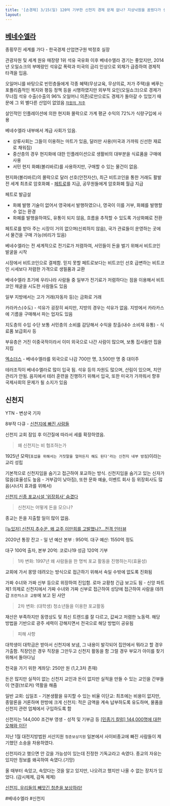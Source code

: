 ```yaml
---
title: '[손경제] 3/15(일) 120억 기부한 신천지 경제 문제 없나? 지상낙원을 꿈꿨다가 생지옥이 되버린 베네수엘라'
layout: 
---
```


## [베네수엘라](https://namu.wiki/w/%EB%B2%A0%EB%84%A4%EC%88%98%EC%97%98%EB%9D%BC)

종횡무진 세계를 가다 - 한국경제 산업연구원 박정호 실장

관광자원 및 세계 원유 매장량 1위
석유 국유화 이후 베네수엘라 경기는 좋았지만, 2014년 오일쇼크의 부메랑인 석유값 폭락과 미국의 금리 인상으로 외채가 급증하여 경제적 타격을 입음.

오일머니를 바탕으로 빈민층들에게 각종 혜택(무상교육, 무상의료, 저가 주택)을 베푸는 포퓰리즘적인 복지와 평등 정책 등을 시행하였지만 외부적 요인(오일쇼크)으로 경제가 무너짐
석유 수출(수출의 96% 오일머니 의존)로만으로도 경제가 돌아갈 수 있었기 때문에 그 외 별다른 산업이 없었음 [`자원의 저주`](https://namu.wiki/w/%EC%9E%90%EC%9B%90%EC%9D%98%20%EC%A0%80%EC%A3%BC)


살인적인 인플레이션에 의한 현지화 몰락으로 가계 평균 수익의 72%가 식량구입에 사용

베네수엘라 내부에서 계급 사회가 있음. 
* 상류사회는 그들이 이용하는 마트가 있음, 달러만 사용(미국과 가까워 신선한 재료로 채워짐) 
* 중산층의 경우 현지화에 대한 인플레이션으로 생활비의 대부분을 식료품을 구매에 사용
* 서민 현지 화폐(볼리바르)를 사용하지만, 구매할 수 있는 물건이 없음.

현지화(볼리바르)의 몰락으로 달러 선호(안전자산), 최근 비트코인을 통한 거래도 활발
전 세계 최초로 암호화폐 - [페트로](https://namu.wiki/w/%ED%8E%98%ED%8A%B8%EB%A1%9C)를 지급, 
공무원들에게 암호화폐 월급 지급

페트로 발급설
 - 화폐 발행 기술이 없어서 영국에서 발행하였으나, 영국이 이를 거부, 화폐를 발행할 수 없는 환경 
 - 화폐를 발행을하여도, 유통이 되지 않음, 흐름을 추적할 수 있도록 가상화폐로 전환

페트로를 받아 주는 시장이 거의 없으며(신뢰하지 않음), 국가 관료들이 운영하는 곳에서 물건을 구매 가능(비리가 있음)

베네수엘라는 전 세계적으로 전기료가 저렴하여, 서민들이 돈을 벌기 위해서 비트코인 발굴을 시작

시장에서 비트코인으로 결제함.
믿지 못할 페트로보다는 비트코인 선호
급변하는 비트코인 시세보다 저렴한 가격으로 생필품과 교환

베네수엘라 초기에 우리나라 사람들 중 일부가 전기료가 저렴하다는 점을 이용해서 비트코인 채굴을 시도한 사람들도 있음

일부 지방에서는 고가 거래(자동차 등)는 금화로 거래

카라카스(수도) - 석유가 굉장히 싸지만, 지방의 경우는 석유가 없음.
지방에서 카라카스에 기름을 구매해서 파는 업자도 있음

지도층의 수입 수단
보통 서민층의 소비를 감당해서 수익을 창출(내수 소비재 유통) - 식료품 보급회사 등

부유층은 거진 이중국적이라서 이미 외국으로 나간 사람이 많으며, 보통 집사들만 집을 지킴

[엑소더스](https://namu.wiki/w/%EC%97%91%EC%86%8C%EB%8D%94%EC%8A%A4) - 베네수엘라를 외국으로 나감 700만 명, 3,500만 명 중 대이주

테러조직이 베네수엘라로 많이 입국 됨.
석유 등의 자원도 많으며, 산림이 있으며, 치안 관리가 안됨. 음지에서 테러 훈련을 진행하기 위해서 입국, 또한 미국가 가까워서 향후 국제사회의 문제가 될 소지가 있음


## 신천지

YTN - 변상국 기자

8부작 다큐 - [신천지에 빠진 사람들](https://namu.wiki/w/%EC%8B%A0%EC%B2%9C%EC%A7%80%EC%97%90%20%EB%B9%A0%EC%A7%84%20%EC%82%AC%EB%9E%8C%EB%93%A4) 

신천지 교회 잠임 후 이간질에 따라서 세를 확장하였음.


> 왜 신천지는 비 협조하는가

1925년 모략(`포섭을 위해서는 거짓말을 얼마든지 해도 된다'라는 신천지 내부 방침`)이라는 교리 성립

기본적으로 신천지임을 숨기고 접근하여 포교하는 방식. 신천지임을 숨기고 있는 신자가 많음(효율성도 높음 - 거부감이 낮아짐), 또한 문화 예술, 이벤트 회사 등 위장회사도 많음(시너지 효과를 위해서)

[신천지 신종 포교시설 '위장회사' 숨겼다](http://www.kidok.com/news/articleView.html?idxno=205714)


> 신천지는 어떻게 돈을 모으나?

종교는 돈을 지출할 일이 많이 없음.

[[뉴있저] 신천지 추수꾼, 왜 교주 이만희를 고발했나?...전격 인터뷰](https://www.ytn.co.kr/_ln/0103_202003061941004896)

2020년 통장 잔고 - 일 년 예산
본부 : 950억.
대구 예산: 1550억 정도

대구 100억 출자, 본부 20억: 코로나19 성금 120억 기부


> 1차 변화: 1997년 왜 사람들을 한 명씩 포교 활동을 진행하는지(효율성)

교회에 가서 몽땅 데려오는 방식으로 접근하기 위해서 속일 수밖에 없도록 진화됨

가짜 수녀와 가짜 신부 등으로 위장하여 진입함.
로마 교황청 긴급 보고도 됨 - 신앙 파트 제1 의제로 신천지에서 가짜 수녀와 가짜 신부로 접근하여 성당에 접근하여 사람을 데려 감 `프란치스코 교황`에 보고 된 사안

> 2차 변화: (대학생) 청소년들을 이용한 포교활동

재산은 부족하지만 동영상도 및 최신 트렌드를 잘 다르고, 값싸고 저렴한 노동력.
해당 방법을 기반으로 광주 세력이 강해지면서 전국으로 해당 방법이 공유됨

> 피해 사항

대학생이 대학금은 받아서 신천지에 보냄, 그 내용이 발각되어 집안에서 뭐라고 할 경우 가출함. 
직장인은 경우 직장을 그만두고 신천지 활동을 함
그럴 경우 부모가 아이를 찾기 위해서 돌아다님


천국을 가기 위한 계좌당: 250만 원 (1,2,3차 존재)

돈은 많지만 실적이 없는 신천지 교인과 돈이 없지만 실적을 만들 수 있는 교인을 간부들이 연결(브로커) 역활을 해줌

일반 교회: 십일조 - 기본생활을 유지할 수 있는 비율
이단교: 최초에는 비용이 없지만, 종말론을 거론하며 한방에 크게 
신천지: 적은 금액을 계속 납부하도록 유도하며, 물품을 신천지 관련 업체에서 구입하도록 함

신천지는 144,000 조건부 영생 - 성적 및 기부금 등
[[민종기 칼럼] 144,000명에 대한 오해와 이단](http://kr.christianitydaily.com/articles/90764/20170209/%EB%AF%BC%EC%A2%85%EA%B8%B0-%EC%B9%BC%EB%9F%BC-144-000%EB%AA%85%EC%97%90-%EB%8C%80%ED%95%9C-%EC%98%A4%ED%95%B4%EC%99%80-%EC%9D%B4%EB%8B%A8.htm)

지난 1월 대전지방법원 서산지원 `청춘보상지원` 일본에서 사이비종교에 빠진 사람들이 제기했던 소송을 차용하였다.

신천지라고 했으면 안 갔을 가능성이 있는데 진정한 기독교라고 속였다. 종교의 자유는 있지만 정보를 왜곡하여 속였다.(기망)

올 때부터 속았고, 속았다는 것을 알고 있지만, 나오려고 했지만 나올 수 없는 장치가 있었다. (감시체제, 감독 체제)

[신천지, 우리들의 빼앗긴 청춘을 보상하라!](http://www.gospeltoday.co.kr/news/articleView.html?idxno=6270)

#베네수엘라 #신천지


